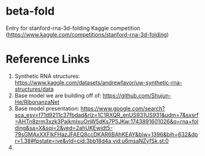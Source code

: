 # beta-fold
Entry for stanford-rna-3d-folding Kaggle competition (https://www.kaggle.com/competitions/stanford-rna-3d-folding)

# Reference Links
1. Synthetic RNA structures: https://www.kaggle.com/datasets/andrewfavor/uw-synthetic-rna-structures/data
2. Base model we are building off of: https://github.com/Shujun-He/RibonanzaNet
3. Base model presentation: https://www.google.com/search?sca_esv=f71d9211c37fbdad&rlz=1C1RXQR_enUS931US931&udm=7&sxsrf=AHTn8zrm3xzk3PajkmIxuOnW5dKs7P5JKw:1743891601026&q=rna+folding&sa=X&sqi=2&ved=2ahUKEwidt5-79sGMAxXXFlkFHazJFAEQ8ccDKAR6BAhKEAY&biw=1396&bih=632&dpr=1.38#fpstate=ive&vld=cid:3bb18d4a,vid:u6msaNZyfSk,st:0
4. 
